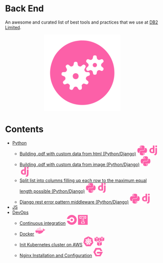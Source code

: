 # Back End

An awesome and curated list of best tools and practices that we use at [DB2 Limited](https://db2.io).

<p align="center">
  <img src="./assets/backend.svg" width="250" style="background-color:white">
</p>

# Contents
- [Python](./backend/python/README.md)
  - [Building .pdf with custom data from html (Python/Django)](backend/python/building_pdf_from_html_python.md) ![Python](./../assets/icons/python.svg) ![Django](./../assets/icons/django.svg)
  - [Building .pdf with custom data from image (Python/Django)](backend/python/building_pdf_from_image_python.md) ![Python](./../assets/icons/python.svg) ![Django](./../assets/icons/django.svg)
  - [Split list into columns filling up each row to the maximum equal length possible (Python/Django)](backend/python/split_list_into_columns.md) ![Python](./../assets/icons/python.svg) ![Django](./../assets/icons/django.svg)
  - [Django rest error pattern middleware (Python/Django)](backend/python/djnago_rest_framework_error_middleware.md) ![Python](./../assets/icons/python.svg) ![Django](./../assets/icons/django.svg)
- [JS](./backend/js/README.MD)
- [DevOps](./backend/devops/README.ms)
  - [Continuous integration](backend/devops/continuous_integration.md) ![CircleCI](./../assets/icons/circle.svg) ![Travis](./../assets/icons/travis.svg)
  - [Docker](./backend/docker.md) ![Docker](./../assets/icons/docker.svg)
  - [Init Kubernetes cluster on AWS](backend/devops/init_kubernetes_cluster_aws.md) ![Kubernetes](./../assets/icons/kubernetes.svg) ![AWS](./../assets/icons/aws.svg)
  - [Nginx Installation and Configuration](backend/devops/nginx.md) ![Nginx](./../assets/icons/nginx.svg)
